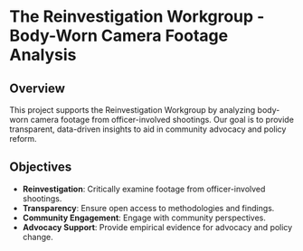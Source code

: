 # The Reinvestigation Workgroup - Body-Worn Camera Footage Analysis

## Overview
This project supports the Reinvestigation Workgroup by analyzing body-worn camera footage from officer-involved shootings. Our goal is to provide transparent, data-driven insights to aid in community advocacy and policy reform.

## Objectives
- **Reinvestigation**: Critically examine footage from officer-involved shootings.
- **Transparency**: Ensure open access to methodologies and findings.
- **Community Engagement**: Engage with community perspectives.
- **Advocacy Support**: Provide empirical evidence for advocacy and policy change.
